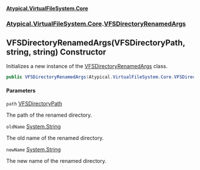 #### [Atypical.VirtualFileSystem.Core](VirtualFileSystem.md 'VirtualFileSystem')
### [Atypical.VirtualFileSystem.Core](VirtualFileSystem.md#Atypical.VirtualFileSystem.Core 'Atypical.VirtualFileSystem.Core').[VFSDirectoryRenamedArgs](VFSDirectoryRenamedArgs.md 'Atypical.VirtualFileSystem.Core.VFSDirectoryRenamedArgs')

## VFSDirectoryRenamedArgs(VFSDirectoryPath, string, string) Constructor

Initializes a new instance of the [VFSDirectoryRenamedArgs](VFSDirectoryRenamedArgs.md 'Atypical.VirtualFileSystem.Core.VFSDirectoryRenamedArgs') class.

```csharp
public VFSDirectoryRenamedArgs(Atypical.VirtualFileSystem.Core.VFSDirectoryPath path, string oldName, string newName);
```
#### Parameters

<a name='Atypical.VirtualFileSystem.Core.VFSDirectoryRenamedArgs.VFSDirectoryRenamedArgs(Atypical.VirtualFileSystem.Core.VFSDirectoryPath,string,string).path'></a>

`path` [VFSDirectoryPath](VFSDirectoryPath.md 'Atypical.VirtualFileSystem.Core.VFSDirectoryPath')

The path of the renamed directory.

<a name='Atypical.VirtualFileSystem.Core.VFSDirectoryRenamedArgs.VFSDirectoryRenamedArgs(Atypical.VirtualFileSystem.Core.VFSDirectoryPath,string,string).oldName'></a>

`oldName` [System.String](https://docs.microsoft.com/en-us/dotnet/api/System.String 'System.String')

The old name of the renamed directory.

<a name='Atypical.VirtualFileSystem.Core.VFSDirectoryRenamedArgs.VFSDirectoryRenamedArgs(Atypical.VirtualFileSystem.Core.VFSDirectoryPath,string,string).newName'></a>

`newName` [System.String](https://docs.microsoft.com/en-us/dotnet/api/System.String 'System.String')

The new name of the renamed directory.